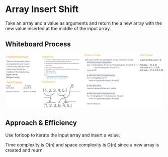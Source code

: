 # Array Insert Shift

Take an array and a value as arguments and return the a new array with the new value inserted at the middle of the input array.

## Whiteboard Process

![array-insert-shift](array-insert-shift.JPG)

## Approach & Efficiency

Use forloop to iterate the input array and insert a value.

Time complexity is O(n) and space complexity is O(n) since a new array is created and reurn.



